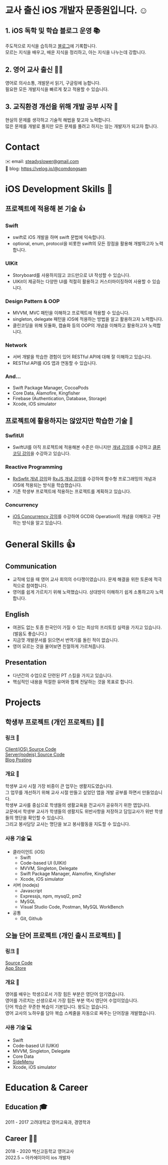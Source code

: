 # 교사 출신 iOS 개발자 문종원입니다. ☺️
## 1. iOS 독학 및 학습 블로그 운영 📚
주도적으로 지식을 습득하고 [블로그](https://velog.io/@comdongsam)에 기록합니다.  
모르는 지식을 배우고, 배운 지식을 정리하고, 아는 지식을 나누는데 강합니다.  

## 2. 영어 교사 출신 👨‍🏫
영어로 의사소통, 개발문서 읽기, 구글링에 능합니다.  
필요한 모든 개발지식을 빠르게 찾고 적용할 수 있습니다.

## 3. 교직환경 개선을 위해 개발 공부 시작 🤔
현실의 문제를 생각하고 기술적 해법을 찾고자 노력합니다.  
많은 문제를 개발로 풀지만 모든 문제를 풀려고 하지는 않는 개발자가 되고자 합니다.

# Contact
✉️ email: steadyslower@gmail.com  
📖 blog: https://velog.io/@comdongsam

# iOS Development Skills 🍎
## 프로젝트에 적용해 본 기술 👍
### Swift 
- swift로 iOS 개발을 하며 swift 문법에 익숙합니다. 
- optional, enum, protocol을 비롯한 swift의 모든 장점을 활용해 개발하고자 노력합니다.

### UIKit
- Storyboard를 사용하지않고 코드만으로 UI 작성할 수 있습니다.
- UIKit이 제공하는 다양한 UI를 적절히 활용하고 커스터마이징하여 사용할 수 있습니다.

### Design Pattern & OOP
- MVVM, MVC 패턴을 이해하고 프로젝트에 적용할 수 있습니다.
- singleton, delegate 패턴을 iOS에 적용하는 방법을 알고 활용하고자 노력합니다.
- 클린코딩을 위해 모듈화, 캡슐화 등의 OOP의 개념을 이해하고 활용하고자 노력합니다.

### Network
- 서버 개발을 학습한 경험이 있어 RESTful API에 대해 잘 이해하고 있습니다.
- RESTful API를 iOS 앱과 연동할 수 있습니다.

### And...
- Swift Package Manager, CocoaPods
- Core Data, Alamofire, Kingfisher
- Firebase (Authentication, Database, Storage)
- Xcode, iOS simulator

## 프로젝트에 활용하지는 않았지만 학습한 기술 🏃

### SwfitUI
- SwiftUI를 아직 프로젝트에 적용해본 수준은 아니지만 [개념 강의](https://www.inflearn.com/certificate/369118-326064-4659007)를 수강하고 [클론 코딩 강의](https://www.udemy.com/course/instagram-swiftui-clone-mvvm-cloud-firestore/)을 수강하고 있습니다.

### Reactive Programming
- [RxSwfit 개념 강의](https://www.udemy.com/certificate/UC-68dcf57e-9a8c-4224-98fc-73dcaf63b360/)와 [RxJS 개념 강의](https://www.inflearn.com/certificate/369118-326944-4705500)를 수강하여 함수형 프로그래밍의 개념과 iOS에 적용되는 방식을 학습했습니다.
- 기존 학생부 프로젝트에 적용하는 프로젝트를 계획하고 있습니다.

### Concurrency
- [iOS Concurrency 강의](https://www.inflearn.com/certificate/369118-324711-4705499)를 수강하여 GCD와 Operation의 개념을 이해하고 구현하는 방식을 알고 있습니다.

# General Skills 👍 
## Communication
- 교직에 있을 때 영어 교사 회의의 수다쟁이였습니다. 문제 해결을 위한 토론에 적극적으로 참여합니다.
- 영어를 쉽게 가르치기 위해 노력했습니다. 상대방이 이해하기 쉽게 소통하고자 노력합니다.  
## English
- 여권도 없는 토종 한국인이 가질 수 있는 최상의 프리토킹 실력을 가지고 있습니다. (발음도 좋습니다.)  
- 지금껏 개발문서를 읽으면서 번역기를 돌린 적이 없습니다.  
- 영어 모르는 것을 물어보면 친절하게 가르쳐줍니다.  
## Presentation
- 다년간의 수업으로 단련된 PT 스킬을 가지고 있습니다.  
- 핵심적인 내용을 적절한 유머와 함께 전달하는 것을 목표로 합니다.

# Projects

## 학생부 프로젝트 (개인 프로젝트) 👨‍🏫
### 링크 🔗 
[Client(iOS) Source Code](https://github.com/SteadySlower/HSB)  
[Server(nodejs) Source Code](https://github.com/SteadySlower/HSB_server)  
[Blog Posting](https://velog.io/@comdongsam)  
### 개요 📄
학생부 교사 시절 가장 비중이 큰 업무는 생활지도였습니다.  
그 업무를 개선하기 위해 교사 시절 만들고 싶었던 앱을 개발 공부를 하면서 만들었습니다.  
학생부 교사를 중심으로 학생들의 생활교육을 전교사가 공유하기 위한 앱입니다.  
교문에서 학생부 교사가 학생들의 생활지도 위반사항을 저장하고 담임교사가 위반 학생들의 명단을 확인할 수 있습니다.  
그리고 봉사담당 교사는 명단을 보고 봉사활동을 지도할 수 있습니다. 
### 사용 기술 💻
- 클라이언트 (iOS)
    - Swift
    - Code-based UI (UIKit)
    - MVVM, Singleton, Delegate
    - Swift Package Manager, Alamofire, Kingfisher
    - Xcode, iOS simulator
- 서버 (nodejs)
    - Javascript
    - Expressjs, npm, mysql2, pm2
    - MySQL
    - Visual Studio Code, Postman, MySQL WorkBench
- 공통
    - Git, Github

## 오늘 단어 프로젝트 (개인 출시 프로젝트) 📝
### 링크 🔗 
[Source Code](https://github.com/SteadySlower/schedule_words)  
[App Store](https://apps.apple.com/kr/app/%EC%8A%A4%EC%BC%80%EC%A4%84-%EB%8B%A8%EC%96%B4%EC%9E%A5/id1617214875)
### 개요 📄
영어를 배우는 학생으로서 가장 힘든 부분은 영단어 암기였습니다.  
영어를 가르치는 선생으로서 가장 힘든 부분 역시 영단어 수업이었습니다.  
단어 학습은 꾸준한 복습이 기본입니다. 왕도는 없습니다.  
영어 교사의 노하우를 담아 복습 스케줄을 자동으로 짜주는 단어장을 개발했습니다.  
### 사용 기술 💻
- Swift
- Code-based UI (UIKit)
- MVVM, Singleton, Delegate
- Core Data
- [SideMenu](https://github.com/jonkykong/SideMenu)
- Xcode, iOS simulator

# Education & Career
## Education 🎓
2011 - 2017 고려대학교 영어교육과, 경영학과
## Career 👨‍🏫
2018 - 2020 백신고등학교 영어교사  
2022.5 ~ 아카에이아이 ios 개발자
